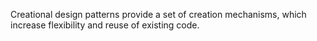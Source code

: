 Creational design patterns provide a set of creation mechanisms, which increase flexibility and reuse of existing code.

